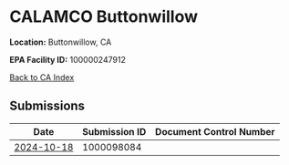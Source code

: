 # CALAMCO Buttonwillow

**Location:** Buttonwillow, CA

**EPA Facility ID:** 100000247912

[Back to CA Index](../../index.md)

## Submissions

| Date | Submission ID | Document Control Number |
|------|--------------|-------------------------|
| [2024-10-18](submissions/1000098084.md) | 1000098084 |  |
